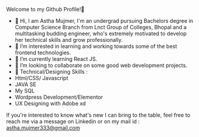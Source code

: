 Welcome to my Github Profile!👋

- 🌱 Hi, I am Astha Mujmer, I'm an undergrad pursuing Bachelors degree in Computer Science Branch from Lnct Group of Colleges, Bhopal and a multitasking budding engineer, who's extremely motivated to develop her technical skills and grow professionally.
- 🌱 I’m interested in learning and working towards some of the best frontend technologies.
- 🌱 I’m currently learning React JS.
- 🌱 I’m looking to collaborate on some good web development projects.
- 🌱 Technical/Designing Skills :
- Html/CSS/ Javascript
- JAVA SE
- My SQL
- Wordpress Development/Elementor
- UX Designing with Adobe xd

If you're interested to know what's new I can bring to the table, feel free to reach me via a message on Linkedin or on my mail id : astha.mujmer333@gmail.com
